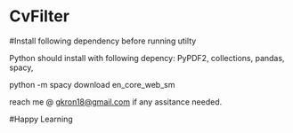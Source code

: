 # CvFilter

#Install following dependency before running utilty

Python should install with following depency:
PyPDF2,
collections,
pandas,
spacy,

python -m spacy download en_core_web_sm


reach me @ gkron18@gmail.com if any assitance needed.

#Happy Learning
